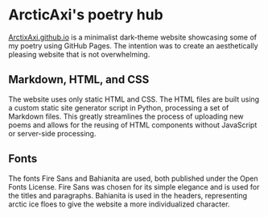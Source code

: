 # ArcticAxi's poetry hub

[ArctixAxi.github.io](https://ArcticAxi.github.io) is a minimalist dark-theme website showcasing some of my poetry using GitHub Pages. The intention was to create an aesthetically pleasing website that is not overwhelming.

## Markdown, HTML, and CSS
The website uses only static HTML and CSS. The HTML files are built using a custom static site generator script in Python, processing a set of Markdown files. This greatly streamlines the process of uploading new poems and allows for the reusing of HTML components without JavaScript or server-side processing.

## Fonts
The fonts Fire Sans and Bahianita are used, both published under the Open Fonts License. Fire Sans was chosen for its simple elegance and is used for the titles and paragraphs. Bahianita is used in the headers, representing arctic ice floes to give the website a more individualized character. 
